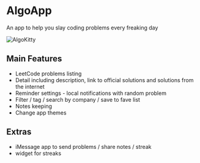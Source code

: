 # AlgoApp
An app to help you slay coding problems every freaking day

![AlgoKitty](https://github.com/itsmeichigo/AlgoApp/blob/master/10.png)

## Main Features

- LeetCode problems listing
- Detail including description, link to official solutions and solutions from the internet
- Reminder settings - local notifications with random problem
- Filter / tag / search by company / save to fave list
- Notes keeping
- Change app themes

## Extras

- iMessage app to send problems / share notes / streak
- widget for streaks

